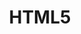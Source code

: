 ---
order: 3
view: Category
lang: pt-BR
active: true

title: HTML5
description: Tudo que há de mais novo na linguagem de marcação (HTML) que move a web e com uma pitada de novidades e boas práticas. HTML5 moderno do jeito certo.
slug: html5
tags_by_cat: [HTML5, Atributos, W3C, heading]

meta:
  - property: og:image
    content: https://htmlmoderno.com.br/html-moderno-image-share.png
  - name: twitter:image
    content: https://htmlmoderno.com.br/html-moderno-image-share.png
---